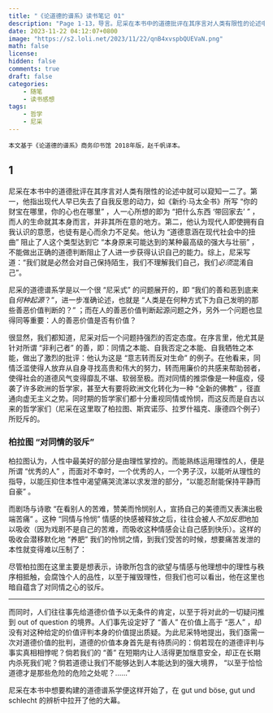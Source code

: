 ```yaml
---
title: "《论道德的谱系》读书笔记 01"
description: "Page 1-13，导言。尼采在本书中的道德批评在其序言对人类有限性的论述中就可以窥知一二了……" 
date: 2023-11-22 04:12:07+0800
image: "https://s2.loli.net/2023/11/22/qnB4xvspbQUEVaN.png"
math: false
license: 
hidden: false
comments: true
draft: false
categories:
    - 随笔
    - 读书感想
tags:
    - 哲学
    - 尼采
---
```


```
本文基于《论道德的谱系》商务印书馆 2018年版，赵千帆译本。
```

## 1

尼采在本书中的道德批评在其序言对人类有限性的论述中就可以窥知一二了。第一，他指出现代人早已失去了自我反思的动力，如《新约·马太全书》所写 “你的财宝在哪里，你的心也在哪里” ，人一心所想的即为 “把什么东西 ‘带回家去’ ” ，而人的生命就其本身而言，并非其所在意的地方。第二，他认为现代人即使拥有自我认识的意愿，也徒有是心而余力不足矣。他认为 “道德意涵在现代社会中的扭曲” 阻止了人这个类型达到它 “本身原来可能达到的某种最高级的强大与壮丽” ，不能做出正确的道德判断阻止了人进一步获得认识自己的能力。综上，尼采写道：“我们就是必然会对自己保持陌生，我们不理解我们自己，我们*必须*混淆自己”。

尼采的道德谱系学是以一个很 “尼采式” 的问题展开的，即 “我们的善和恶到底来自*何种起源*？”，进一步准确论述，也就是 “人类是在何种方式下为自己发明的那些善恶价值判断的？” ；而在人的善恶价值判断起源问题之外，另外一个问题也显得同等重要：人的善恶价值是否有价值？

很显然，我们都知道，尼采对后一个问题持强烈的否定态度。在序言里，他尤其是针对所谓 “非利己者” 的善，即：同情之本能、自我否定之本能、自我牺牲之本能，做出了激烈的批评：他认为这是 “意志转而反对生命” 的例子。在他看来，同情泛滥使得人放弃从自身寻找高贵和伟大的努力，转而用廉价的共感来帮助弱者，使得社会的道德风气变得靡乱不堪、软弱至极。而对同情的推崇像是一种瘟疫，侵袭了许多欧洲的哲学家，甚至大有要将欧洲文化转化为一种 “全新的佛教” ，径直通向虚无主义之势。同时期的哲学家们都十分重视同情或怜悯，而这反而是自古以来的哲学家们（尼采在这里取了柏拉图、斯宾诺莎、拉罗什福克、康德四个例子）所贬斥的。

### 柏拉图 “对同情的驳斥”

柏拉图认为，人性中最美好的部分是由理性掌控的。而能熟练运用理性的人，便是所谓 “优秀的人” ，而面对不幸时，一个优秀的人，一个男子汉，以能听从理性的指导，以能压抑住本性中渴望痛哭流涕以求发泄的部分，“以能忍耐能保持平静而自豪” 。

而剧场与诗歌 “在看别人的苦难，赞美而怜悯别人，宣扬自己的美德而又表演出极端苦痛” 。这种 “同情与怜悯” 情感的快感被释放之后，往往会被人*不加反思*地加以吸收（因为戏剧不是自己的苦难，而吸收这种情感会让自己感到快乐）。这样的吸收会潜移默化地 “养肥” 我们的怜悯之情，到我们受苦的时候，想要痛苦发泄的本性就变得难以压制了：

尽管柏拉图在这里主要是想表示，诗歌所包含的欲望与情感与他理想中的理性与秩序相抵触，会腐蚀个人的品性，以至于摧毁理性，但我们也可以看出，他在这里也暗自蕴含了对同情之心的驳斥。

---

而同时，人们往往事先给道德价值予以无条件的肯定，以至于将对此的一切疑问推到 out of question 的境界。人们事先设定好了 “善人” 在价值上高于 “恶人” ，却没有对这种给定的价值评判本身的价值提出质疑。为此尼采特地提出，我们亟需一次对道德价值的批判，道德的价值本身首先是有待质问的：倘若现在的道德评判与事实真相相悖呢？倘若我们的 “善” 在短期内让人活得更加惬意安全，却正在长期内杀死我们呢？倘若道德让我们不能够达到人本能达到的强大境界， “以至于恰恰道德才是那些危险的危险之处呢？……”

尼采在本书中想要构建的道德谱系学便这样开始了，在 gut und böse, gut und schlecht 的辨析中拉开了他的大幕。